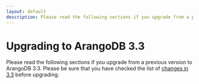 ```yaml
---
layout: default
description: Please read the following sections if you upgrade from a previousversion to ArangoDB 3
---
```

Upgrading to ArangoDB 3.3
=========================

Please read the following sections if you upgrade from a previous
version to ArangoDB 3.3. Please be sure that you have checked the list
of [changes in 3.3](release-notes-upgrading-changes33.html) before
upgrading.

